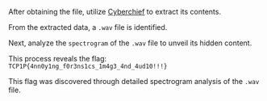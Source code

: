 After obtaining the file, utilize [Cyberchief](https://gchq.github.io/CyberChef/) to extract its contents.

From the extracted data, a `.wav` file is identified.

Next, analyze the `spectrogram` of the `.wav` file to unveil its hidden content.

This process reveals the flag: `TCP1P{4nn0y1ng_f0r3ns1cs_1m4g3_4nd_4ud10!!!}`

This flag was discovered through detailed spectrogram analysis of the `.wav` file.